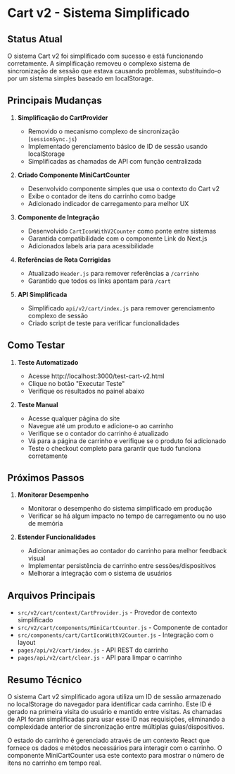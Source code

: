 # Cart v2 - Sistema Simplificado

## Status Atual

O sistema Cart v2 foi simplificado com sucesso e está funcionando corretamente. A simplificação removeu o complexo sistema de sincronização de sessão que estava causando problemas, substituindo-o por um sistema simples baseado em localStorage.

## Principais Mudanças

1. **Simplificação do CartProvider**
   - Removido o mecanismo complexo de sincronização (`sessionSync.js`)
   - Implementado gerenciamento básico de ID de sessão usando localStorage
   - Simplificadas as chamadas de API com função centralizada

2. **Criado Componente MiniCartCounter**
   - Desenvolvido componente simples que usa o contexto do Cart v2
   - Exibe o contador de itens do carrinho como badge
   - Adicionado indicador de carregamento para melhor UX

3. **Componente de Integração**
   - Desenvolvido `CartIconWithV2Counter` como ponte entre sistemas
   - Garantida compatibilidade com o componente Link do Next.js
   - Adicionados labels aria para acessibilidade

4. **Referências de Rota Corrigidas**
   - Atualizado `Header.js` para remover referências a `/carrinho`
   - Garantido que todos os links apontam para `/cart`

5. **API Simplificada**
   - Simplificado `api/v2/cart/index.js` para remover gerenciamento complexo de sessão
   - Criado script de teste para verificar funcionalidades

## Como Testar

1. **Teste Automatizado**
   - Acesse http://localhost:3000/test-cart-v2.html
   - Clique no botão "Executar Teste"
   - Verifique os resultados no painel abaixo

2. **Teste Manual**
   - Acesse qualquer página do site
   - Navegue até um produto e adicione-o ao carrinho
   - Verifique se o contador do carrinho é atualizado
   - Vá para a página de carrinho e verifique se o produto foi adicionado
   - Teste o checkout completo para garantir que tudo funciona corretamente

## Próximos Passos

1. **Monitorar Desempenho**
   - Monitorar o desempenho do sistema simplificado em produção
   - Verificar se há algum impacto no tempo de carregamento ou no uso de memória

2. **Estender Funcionalidades**
   - Adicionar animações ao contador do carrinho para melhor feedback visual
   - Implementar persistência de carrinho entre sessões/dispositivos
   - Melhorar a integração com o sistema de usuários

## Arquivos Principais

- `src/v2/cart/context/CartProvider.js` - Provedor de contexto simplificado
- `src/v2/cart/components/MiniCartCounter.js` - Componente de contador
- `src/components/cart/CartIconWithV2Counter.js` - Integração com o layout
- `pages/api/v2/cart/index.js` - API REST do carrinho
- `pages/api/v2/cart/clear.js` - API para limpar o carrinho

## Resumo Técnico

O sistema Cart v2 simplificado agora utiliza um ID de sessão armazenado no localStorage do navegador para identificar cada carrinho. Este ID é gerado na primeira visita do usuário e mantido entre visitas. As chamadas de API foram simplificadas para usar esse ID nas requisições, eliminando a complexidade anterior de sincronização entre múltiplas guias/dispositivos.

O estado do carrinho é gerenciado através de um contexto React que fornece os dados e métodos necessários para interagir com o carrinho. O componente MiniCartCounter usa este contexto para mostrar o número de itens no carrinho em tempo real.
